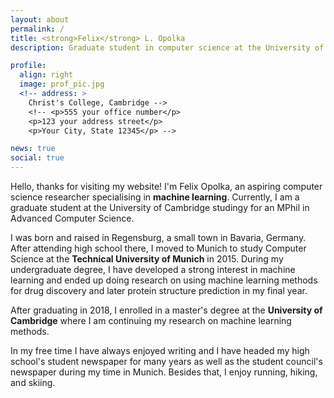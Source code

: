 ```yaml
---
layout: about
permalink: /
title: <strong>Felix</strong> L. Opolka
description: Graduate student in computer science at the University of Cambridge #<a href="">Affiliations</a>. Address. Contacts. Moto. Etc.

profile:
  align: right
  image: prof_pic.jpg
  <!-- address: >
    Christ's College, Cambridge -->
    <!-- <p>555 your office number</p>
    <p>123 your address street</p>
    <p>Your City, State 12345</p> -->

news: true
social: true
---
```


Hello, thanks for visiting my website! I'm Felix Opolka, an aspiring computer science researcher specialising in **machine learning**. Currently, I am a graduate student at the University of Cambridge studingy for an MPhil in Advanced Computer Science.

I was born and raised in Regensburg, a small town in Bavaria, Germany. After attending high school there, I moved to Munich to study Computer Science at the **Technical University of Munich** in 2015. During my undergraduate degree, I have developed a strong interest in machine learning and ended up doing research on using machine learning methods for drug discovery and later protein structure prediction in my final year.

After graduating in 2018, I enrolled in a master's degree at the **University of Cambridge** where I am continuing my research on machine learning methods.

In my free time I have always enjoyed writing and I have headed my high school's student newspaper for many years as well as the student council's newspaper during my time in Munich. Besides that, I enjoy running, hiking, and skiing.
